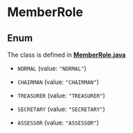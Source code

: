 

# MemberRole

## Enum

The class is defined in **[MemberRole.java](../../src/main/java/space/dezentrale/members/model/MemberRole.java)**


* `NORMAL` (value: `"NORMAL"`)

* `CHAIRMAN` (value: `"CHAIRMAN"`)

* `TREASURER` (value: `"TREASURER"`)

* `SECRETARY` (value: `"SECRETARY"`)

* `ASSESSOR` (value: `"ASSESSOR"`)



